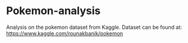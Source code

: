 # Pokemon-analysis
Analysis on the pokemon dataset from Kaggle. Dataset can be found at: https://www.kaggle.com/rounakbanik/pokemon


